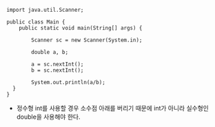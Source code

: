 ```
import java.util.Scanner;

public class Main {
	public static void main(String[] args) {

		Scanner sc = new Scanner(System.in);

		double a, b;

		a = sc.nextInt();
		b = sc.nextInt();
		
		System.out.println(a/b);
  }
}
```

- 정수형 int를 사용할 경우 소수점 아래를 버리기 때문에 int가 아니라 실수형인 double을 사용해야 한다.

